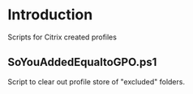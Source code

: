 # Introduction
Scripts for Citrix created profiles

## SoYouAddedEqualtoGPO.ps1
Script to clear out profile store of "excluded" folders.